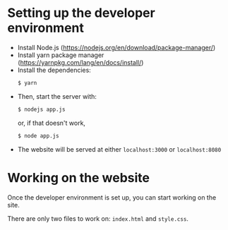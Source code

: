 # Setting up the developer environment
* Install Node.js (https://nodejs.org/en/download/package-manager/)
* Install yarn package manager (https://yarnpkg.com/lang/en/docs/install/)
* Install the dependencies:
    ```bash
    $ yarn
    ```
* Then, start the server with:
    ```bash
    $ nodejs app.js
    ```
    or, if that doesn't work,
    ```bash
    $ node app.js
    ```
* The website will be served at either `localhost:3000` or `localhost:8080`

# Working on the website
Once the developer environment is set up, you can start working on the site.

There are only two files to work on: `index.html` and `style.css`.